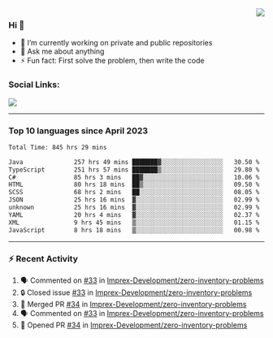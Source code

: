 <!--
<a href="https://wuffy.eu">
  <img align="right" src="https://github.com/ngloader/ngloader/blob/devcard/devcard.png" height="410" width="300" alt="NgLoader's Dev Card"/>
</a>
-->

<a href="https://wuffy.eu">
  <img align="right" src="https://github-readme-stats.vercel.app/api?username=ngloader&count_private=true&include_all_commits=true&show_icons=true&hide_rank=true&theme=dracula" />
</a>

### Hi 👋
- 🔭 I’m currently working on private and public repositories
- 💬 Ask me about anything
- ⚡ Fun fact: First solve the problem, then write the code

### Social Links:
<a href="https://discord.gg/jUtRU5Q">
  <img src="https://dcbadge.limes.pink/api/shield/128286216708685824?style=flat&theme=clean&compact=true" />
</a>

<!--
---

<div>
  <img src="https://github-readme-stats.vercel.app/api/wakatime?username=NgLoader&api_domain=wakapi.wuffy.dev&bg_color=282a36&title_color=ff6e96&icon_color=2F855A&text_color=ffffff&custom_title=Week%20Stats&layout=compact" />
</div>

---

<div>
  <img height="170" align="left" src="https://github-readme-stats.vercel.app/api?username=ngloader&count_private=true&include_all_commits=true&show_icons=true&theme=dracula" />
  <img src="https://github-readme-stats.vercel.app/api/top-langs/?username=ngloader&layout=compact&theme=dracula" />
</div>

---

<a href="https://github.com/ryo-ma/github-profile-trophy">
  <img width=800 src="https://github-profile-trophy.vercel.app/?username=ngloader&column=8&theme=dracula&no-frame=true"/>
</a>
-->

---

### Top 10 languages since April 2023

<!--START_SECTION:waka-->

```txt
Total Time: 845 hrs 29 mins

Java              257 hrs 49 mins ███████▓░░░░░░░░░░░░░░░░░   30.50 %
TypeScript        251 hrs 57 mins ███████▒░░░░░░░░░░░░░░░░░   29.80 %
C#                85 hrs 3 mins   ██▓░░░░░░░░░░░░░░░░░░░░░░   10.06 %
HTML              80 hrs 18 mins  ██▒░░░░░░░░░░░░░░░░░░░░░░   09.50 %
SCSS              68 hrs 2 mins   ██░░░░░░░░░░░░░░░░░░░░░░░   08.05 %
JSON              25 hrs 16 mins  ▓░░░░░░░░░░░░░░░░░░░░░░░░   02.99 %
unknown           25 hrs 16 mins  ▓░░░░░░░░░░░░░░░░░░░░░░░░   02.99 %
YAML              20 hrs 4 mins   ▓░░░░░░░░░░░░░░░░░░░░░░░░   02.37 %
XML               9 hrs 45 mins   ▒░░░░░░░░░░░░░░░░░░░░░░░░   01.15 %
JavaScript        8 hrs 18 mins   ▒░░░░░░░░░░░░░░░░░░░░░░░░   00.98 %
```

<!--END_SECTION:waka-->

---

### :zap: Recent Activity
<!--START_SECTION:activity-->
1. 🗣 Commented on [#33](https://github.com/Imprex-Development/zero-inventory-problems/issues/33#issuecomment-2366786793) in [Imprex-Development/zero-inventory-problems](https://github.com/Imprex-Development/zero-inventory-problems)
2. 🔒 Closed issue [#33](https://github.com/Imprex-Development/zero-inventory-problems/issues/33) in [Imprex-Development/zero-inventory-problems](https://github.com/Imprex-Development/zero-inventory-problems)
3. 🎉 Merged PR [#34](https://github.com/Imprex-Development/zero-inventory-problems/pull/34) in [Imprex-Development/zero-inventory-problems](https://github.com/Imprex-Development/zero-inventory-problems)
4. 🗣 Commented on [#33](https://github.com/Imprex-Development/zero-inventory-problems/issues/33#issuecomment-2366755510) in [Imprex-Development/zero-inventory-problems](https://github.com/Imprex-Development/zero-inventory-problems)
5. 💪 Opened PR [#34](https://github.com/Imprex-Development/zero-inventory-problems/pull/34) in [Imprex-Development/zero-inventory-problems](https://github.com/Imprex-Development/zero-inventory-problems)
<!--END_SECTION:activity-->
